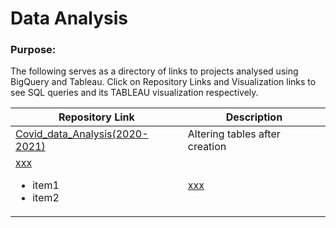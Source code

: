 # Data Analysis 



### Purpose:

The following serves as a directory of links to projects analysed using BigQuery and Tableau. Click on Repository Links and Visualization links to see SQL queries and its TABLEAU visualization respectively.

| Repository Link                                              | Description                                                  |
| ------------------------------------------------------------ | ------------------------------------------------------------ |  
| [Covid_data_Analysis(2020-2021)](https://github.com/harshima-pt/SQL-Growth--Khan-Academy-Coursework-Challenges/blob/main/SQL-Challenges--Khan-Academy-coursework-main/challenge14_clothing_alterations.sql) | Altering tables after creation | 
| [xxx]()<ul><li>item1</li><li>item2</li></ul>| [xxx]() |
